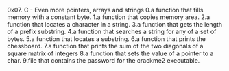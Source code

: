 0x07. C - Even more pointers, arrays and strings
0.a function that fills memory with a constant byte.
1.a function that copies memory area.
2.a function that locates a character in a string.
3.a function that gets the length of a prefix substring.
4.a function that searches a string for any of a set of bytes.
5.a function that locates a substring.
6.a function that prints the chessboard.
7.a function that prints the sum of the two diagonals of a square matrix of integers
8.a function that sets the value of a pointer to a char.
9.file that contains the password for the crackme2 executable.
